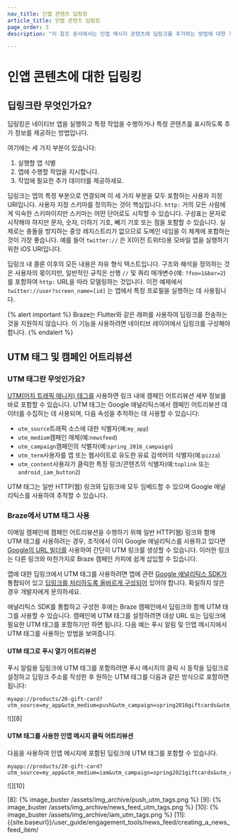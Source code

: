 ```yaml
---
nav_title: 인앱 콘텐츠 딥링킹
article_title: 인앱 콘텐츠 딥링킹
page_order: 3
description: "이 참조 문서에서는 인앱 메시지 콘텐츠에 딥링크를 추가하는 방법에 대한 지침을 다룹니다."

---
```


# 인앱 콘텐츠에 대한 딥링킹

## 딥링크란 무엇인가요?

딥링킹은 네이티브 앱을 실행하고 특정 작업을 수행하거나 특정 콘텐츠를 표시하도록 추가 정보를 제공하는 방법입니다.

여기에는 세 가지 부분이 있습니다:

1. 실행할 앱 식별
2. 앱에 수행할 작업을 지시합니다.
3. 작업에 필요한 추가 데이터를 제공하세요.

딥링크는 앱의 특정 부분으로 연결되며 이 세 가지 부분을 모두 포함하는 사용자 지정 URI입니다. 사용자 지정 스키마를 정의하는 것이 핵심입니다. `http:` 거의 모든 사람에게 익숙한 스키마이지만 스키마는 어떤 단어로도 시작할 수 있습니다. 구성표는 문자로 시작해야 하지만 문자, 숫자, 더하기 기호, 빼기 기호 또는 점을 포함할 수 있습니다. 실제로는 충돌을 방지하는 중앙 레지스트리가 없으므로 도메인 네임을 이 체계에 포함하는 것이 가장 좋습니다. 예를 들어 `twitter://` 은 X(이전 트위터)용 모바일 앱을 실행하기 위한 iOS URI입니다.

딥링크 내 콜론 이후의 모든 내용은 자유 형식 텍스트입니다. 구조와 해석을 정의하는 것은 사용자의 몫이지만, 일반적인 규칙은 선행 `//` 및 쿼리 매개변수(예: `?foo=1&bar=2`)를 포함하여 `http:` URL을 따라 모델링하는 것입니다. 이전 예제에서 `twitter://user?screen_name=[id]` 는 앱에서 특정 프로필을 실행하는 데 사용됩니다.

{% alert important %}
Braze는 Flutter와 같은 래퍼를 사용하여 딥링크를 전송하는 것을 지원하지 않습니다. 이 기능을 사용하려면 네이티브 레이어에서 딥링크를 구성해야 합니다.
{% endalert %}


## UTM 태그 및 캠페인 어트리뷰션

### UTM 태그란 무엇인가요?

[UTM(어치 트래픽 매니저) 태그를][4] 사용하면 링크 내에 캠페인 어트리뷰션 세부 정보를 바로 포함할 수 있습니다. UTM 태그는 Google 애널리틱스에서 캠페인 어트리뷰션 데이터를 수집하는 데 사용되며, 다음 속성을 추적하는 데 사용할 수 있습니다:

- `utm_source`트래픽 소스에 대한 식별자(예:`my_app`)
- `utm_medium`캠페인 매체(예:`newsfeed`)
- `utm_campaign`캠페인의 식별자(예:`spring_2016_campaign`)
- `utm_term`사용자를 앱 또는 웹사이트로 유도한 유료 검색어의 식별자(예:`pizza`)
- `utm_content`사용자가 클릭한 특정 링크/콘텐츠의 식별자(예:`toplink` 또는 `android_iam_button2`)

UTM 태그는 일반 HTTP(웹) 링크와 딥링크에 모두 임베드할 수 있으며 Google 애널리틱스를 사용하여 추적할 수 있습니다.

### Braze에서 UTM 태그 사용

이메일 캠페인에 캠페인 어트리뷰션을 수행하기 위해 일반 HTTP(웹) 링크와 함께 UTM 태그를 사용하려는 경우, 조직에서 이미 Google 애널리틱스를 사용하고 있다면 [Google의 URL 빌더를][6] 사용하여 간단히 UTM 링크를 생성할 수 있습니다. 이러한 링크는 다른 링크와 마찬가지로 Braze 캠페인 카피에 쉽게 삽입할 수 있습니다.

앱에 대한 딥링크에서 UTM 태그를 사용하려면 앱에 관련 [Google 애널리틱스 SDK가][5] 통합되어 있고 [딥링크를 처리하도록 올바르게 구성되어][7] 있어야 합니다. 확실하지 않은 경우 개발자에게 문의하세요.

애널리틱스 SDK를 통합하고 구성한 후에는 Braze 캠페인에서 딥링크와 함께 UTM 태그를 사용할 수 있습니다. 캠페인에 UTM 태그를 설정하려면 대상 URL 또는 딥링크에 필요한 UTM 태그를 포함하기만 하면 됩니다. 다음 예는 푸시 알림 및 인앱 메시지에서 UTM 태그를 사용하는 방법을 보여줍니다.

#### UTM 태그로 푸시 열기 어트리뷰션

푸시 알림용 딥링크에 UTM 태그를 포함하려면 푸시 메시지의 클릭 시 동작을 딥링크로 설정하고 딥링크 주소를 작성한 후 원하는 UTM 태그를 다음과 같은 방식으로 포함하면 됩니다:

```
myapp://products/20-gift-card?utm_source=my_app&utm_medium=push&utm_campaign=spring2016giftcards&utm_content=ios_deeplink
```

![][8]

#### UTM 태그를 사용한 인앱 메시지 클릭 어트리뷰션

다음을 사용하여 인앱 메시지에 포함된 딥링크에 UTM 태그를 포함할 수 있습니다.

```
myapp://products/20-gift-card?utm_source=my_app&utm_medium=iam&utm_campaign=spring2021giftcards&utm_content=web_link
```

![][10]

[1]: {{site.baseurl}}/developer_guide/platform_integration_guides/swift/push_notifications/integration/
[2]: {{site.baseurl}}/developer_guide/platform_integration_guides/swift/advanced_use_cases/linking/
[3]: {{site.baseurl}}/developer_guide/platform_integration_guides/android/advanced_use_cases/deep_linking/#Android_Deep_Advance
[4]: https://support.google.com/analytics/answer/1033863?hl=en
[5]: https://developers.google.com/analytics/devguides/collection/
[6]: https://support.google.com/analytics/answer/1033867
[7]: https://developers.google.com/analytics/solutions/mobile-campaign-deep-link
[8]: {% image_buster /assets/img_archive/push_utm_tags.png %}
[9]: {% image_buster /assets/img_archive/news_feed_utm_tags.png %}
[10]: {% image_buster /assets/img_archive/iam_utm_tags.png %}
[11]: {{site.baseurl}}/user_guide/engagement_tools/news_feed/creating_a_news_feed_item/
